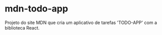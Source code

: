 # mdn-todo-app
Projeto do site MDN que cria um aplicativo de tarefas 'TODO-APP' com a biblioteca React.

